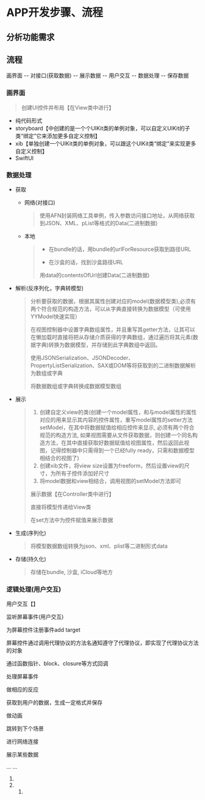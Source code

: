 # APP开发步骤、流程

## 分析功能需求



## 流程

画界面 -- 对接口(获取数据) -- 展示数据 -- 用户交互 -- 数据处理 -- 保存数据



### 画界面

> 创建UI控件并布局【在View类中进行】

- 纯代码形式
- storyboard【中创建的是一个个UIKit类的单例对象，可以自定义UIKit的子类“绑定”它来添加更多自定义控制】
- xib【单独创建一个UIKit类的单例对象，可以跟这个UIKit类“绑定”来实现更多自定义控制】
- SwiftUI

### 数据处理

- 获取

  - 网络(对接口)

    > 使用AFN封装网络工具单例，传入参数访问接口地址，从网络获取到JSON、XML、pList等格式的Data(二进制数据)

  - 本地

    > - 在bundle的话，用bundle的urlForResource获取到路径URL
    >
    > - 在沙盒的话，找到沙盒路径URL
    >
    > 用data的contentsOfUrl创建Data(二进制数据)

- 解析(反序列化，字典转模型)

  > 分析要获取的数据，根据其属性创建对应的model(数据模型类),必须有两个符合规范的构造方法，可以从字典直接转换为数据模型（可使用YYModel快速实现）
  >
  > 在视图控制器中设置字典数组属性，并且重写其getter方法，让其可以在懒加载时直接将把从存储介质获得的字典数组，通过遍历将其元素(数据字典)转换为数据模型，并存储到此字典数组中返回。
  >
  > 使用JSONSerialization、JSONDecoder、PropertyListSerialization、SAX或DOM等将获取到的二进制数据解析为数组或字典
  >
  > 将数据数组或字典转换成数据模型数组

- 展示

  > 1. 创建自定义view的类(创建一个model属性，和与model属性的属性对应的用来显示其内容的控件属性，重写model属性的setter方法setModel，在其中将数据赋值给相应控件来显示, 必须有两个符合规范的构造方法, 如果视图需要从文件获取数据，则创建一个同名构造方法，在其中直接获取好数据赋值给视图属性，然后返回此视图，记得控制器中只需得到一个已经fully ready，只需和数据模型相结合的视图了)
  > 2. 创建xib文件，将view size设置为freeform，然后设置view的尺寸，为所有子控件添加好尺寸
  > 3. 将model数据和view相结合，调用视图的setModel方法即可
  >
  > 展示数据【在Controller类中进行】
  >
  > 直接将模型传递给View类
  >
  > 在set方法中为控件赋值来展示数据

- 生成(序列化)

  > 将模型数据数组转换为json、xml、plist等二进制形式data

- 存储(持久化)

  > 存储在bundle, 沙盒, iCloud等地方



### 逻辑处理(用户交互)

用户交互【】

监听屏幕事件(用户交互)

为屏幕控件注册事件add target

屏幕控件通过调用代理协议的方法名通知遵守了代理协议，即实现了代理协议方法的对象

通过函数指针、block、closure等方式回调

处理屏幕事件

做相应的反应

获取到用户的数据，生成一定格式并保存

做动画

跳转到下个场景

进行网络连接

展示某些数据

... ...

1. 



1. 1. 

